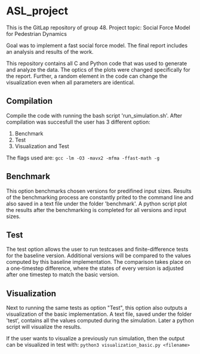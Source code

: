 # ASL_project
This is the GitLap repository of group 48.
Project topic: Social Force Model for Pedestrian Dynamics

Goal was to implement a fast social force model. The final report includes an analysis and results of the work.

This repository contains all C and Python code that was used to generate and analyze the data. The optics of the plots were changed specifically for the report. Further, a random element in the code can change the visualization even when all parameters are identical.


## Compilation
Compile the code with running the bash script 'run_simulation.sh'. After compilation was succesfull the user has 3 different option:
1. Benchmark
2. Test
3. Visualization and Test

The flags used are:
`gcc -lm -O3 -mavx2 -mfma -ffast-math -g`

## Benchmark
This option benchmarks chosen versions for predifined input sizes. Results of the benchmarking process are constantly prited to the command line and also saved in a text file under the folder 'benchmark'. A python script plot the results after the benchmarking is completed for all versions and input sizes.

## Test
The test option allows the user to run testcases and finite-difference tests for the baseline version. Additional versions will be compared to the values computed by this baseline implementation. The comparison takes place on a one-timestep difference, where the states of every version is adjusted after one timestep to match the basic version.

## Visualization
Next to running the same tests as option "Test", this option also outputs a visualization of the basic implementation. A text file, saved under the folder 'test', contains all the values computed during the simulation. Later a python script will visualize the results.

If the user wants to visualize a previously run simulation, then the output can be visualized in test with:
`python3 visualization_basic.py <filename>`




